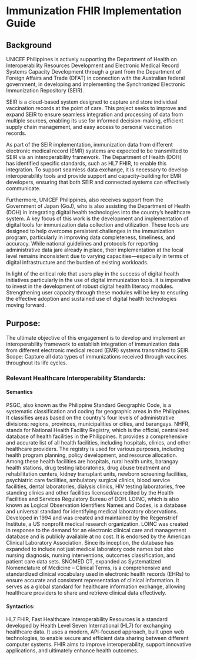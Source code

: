 # Immunization FHIR Implementation Guide

## Background

UNICEF Philippines is actively supporting the Department of Health on Interoperability Resources Development and Electronic Medical Record Systems Capacity
Development through a grant from the Department of Foreign Affairs and Trade (DFAT) in connection with the Australian federal government, in developing and implementing the Synchronized Electronic Immunization Repository (SEIR). 

SEIR is a cloud-based system designed to capture and store individual vaccination records at the point of care. This project seeks to improve and expand SEIR to ensure seamless integration and processing of data from multiple sources, enabling its use for informed decision-making, efficient supply chain management, and easy access to personal vaccination records.

As part of the SEIR implementation, immunization data from different electronic medical record (EMR) systems are expected to be transmitted to SEIR via an interoperability framework. The Department of Health (DOH) has identified specific standards, such as HL7 FHIR, to enable this integration. To support seamless data exchange, it is necessary to develop interoperability tools and provide support and capacity-building for EMR developers, ensuring that both SEIR and connected systems can effectively communicate.

Furthermore, UNICEF Philippines, also receives support from the Government of Japan (GoJ), who is also assisting the Department of Health (DOH) in integrating digital health technologies into the country’s healthcare system. A key focus of this work is the development and implementation of digital tools for immunization data collection and utilization. These tools are designed to help overcome persistent challenges in the immunization program, particularly in improving data completeness, timeliness, and accuracy. While national guidelines and protocols for reporting administrative data jare already in place, their implementation at the local level remains inconsistent due to varying capacities—especially in terms of digital infrastructure and the burden of existing workloads.

In light of the critical role that users play in the success of digital health initiatives particularly in the use of digital immunization tools. it is imperative to invest in the development of robust digital health literacy modules. Strengthening user capacity through these modules will be key to ensuring the effective adoption and sustained use of digital health technologies moving forward.


## Purpose:
The ultimate objective of this engagement is to develop and implement an interoperability framework to establish integration of immunization data from different electronic medical record (EMR) systems transmitted to SEIR.
Scope: 
Capture all data types of immunizations received through vaccines throughout its life cycles.


### Relevant Healthcare Interoperability Standards:

#### Semantics

PSGC, also known as the Philippine Standard Geographic Code, is a systematic classification and coding for geographic areas in the Philippines. It classifies areas based on the country's four levels of administrative divisions: regions, provinces, municipalities or cities, and barangays.
NHFR, stands for National Health Facility Registry, which is the official, centralized database of health facilities in the Philippines. It provides a comprehensive and accurate list of all health facilities, including hospitals, clinics, and other healthcare providers. The registry is used for various purposes, including health program planning, policy development, and resource allocation. 
Among these health facilities are hospitals, rural health units, barangay health stations, drug testing laboratories, drug abuse treatment and rehabilitation centers, kidney transplant units, newborn screening facilities, psychiatric care facilities, ambulatory surgical clinics, blood service facilities, dental laboratories, dialysis clinics, HIV testing laboratories, free standing clinics and other facilities licensed/accredited by the Health Facilities and Services Regulatory Bureau of DOH.
LOINC, which is also known as Logical Observation Identifiers Names and Codes, is a database and universal standard for identifying medical laboratory observations. Developed in 1994 and was created and maintained by the Regenstrief Institute, a US nonprofit medical research organization. LOINC was created in response to the demand for an electronic clinical care and management database and is publicly available at no cost. It is endorsed by the American Clinical Laboratory Association. Since its inception, the database has expanded to include not just medical laboratory code names but also nursing diagnosis, nursing interventions, outcomes classification, and patient care data sets.
SNOMED CT, expanded as Systematized Nomenclature of Medicine – Clinical Terms, is a comprehensive and standardized clinical vocabulary used in electronic health records (EHRs) to ensure accurate and consistent representation of clinical information. It serves as a global standard for healthcare information exchange, allowing healthcare providers to share and retrieve clinical data effectively. 

#### Syntactics: 
HL7 FHIR, Fast Healthcare Interoperability Resources is a standard developed by Health Level Seven International (HL7) for exchanging healthcare data. It uses a modern, API-focused approach, built upon web technologies, to enable secure and efficient data sharing between different computer systems. FHIR aims to improve interoperability, support innovative applications, and ultimately enhance health outcomes. 

